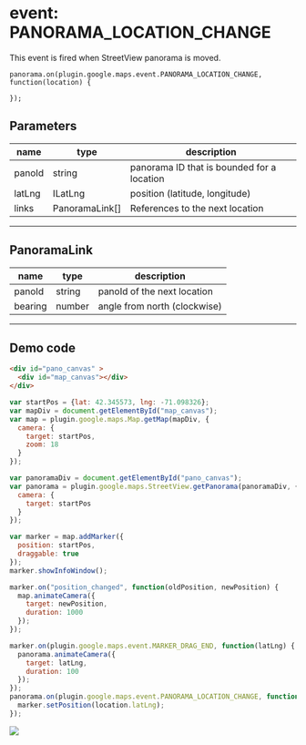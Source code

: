 # event: PANORAMA_LOCATION_CHANGE

This event is fired when StreetView panorama is moved.

```
panorama.on(plugin.google.maps.event.PANORAMA_LOCATION_CHANGE, function(location) {

});
```

## Parameters

name           | type           | description
---------------|----------------|-------------------------------------------------
panoId         | string         | panorama ID that is bounded for a location
latLng         | ILatLng        | position (latitude, longitude)
links          | PanoramaLink[] | References to the next location
----------------------------------------------------------------------------------

## PanoramaLink

name           | type           | description
---------------|----------------|-------------------------------------------------
panoId         | string         | panoId of the next location
bearing        | number         | angle from north (clockwise)
----------------------------------------------------------------------------------



## Demo code

```html
<div id="pano_canvas" >
  <div id="map_canvas"></div>
</div>
```

```js
var startPos = {lat: 42.345573, lng: -71.098326};
var mapDiv = document.getElementById("map_canvas");
var map = plugin.google.maps.Map.getMap(mapDiv, {
  camera: {
    target: startPos,
    zoom: 18
  }
});

var panoramaDiv = document.getElementById("pano_canvas");
var panorama = plugin.google.maps.StreetView.getPanorama(panoramaDiv, {
  camera: {
    target: startPos
  }
});

var marker = map.addMarker({
  position: startPos,
  draggable: true
});
marker.showInfoWindow();

marker.on("position_changed", function(oldPosition, newPosition) {
  map.animateCamera({
    target: newPosition,
    duration: 1000
  });
});

marker.on(plugin.google.maps.event.MARKER_DRAG_END, function(latLng) {
  panorama.animateCamera({
    target: latLng,
    duration: 100
  });
});
panorama.on(plugin.google.maps.event.PANORAMA_LOCATION_CHANGE, function(location) {
  marker.setPosition(location.latLng);
});
```

![](image.gif)
